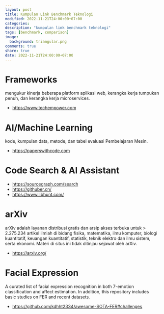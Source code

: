 ```yaml
---
layout: post
title: Kumpulan Link Benchmark Teknologi
modified: 2022-11-21T24:00:00+07:00
categories:
description: "kumpulan link benchmark teknologi"
tags: [benchmark, comparison]
image:
  background: triangular.png
comments: true
share: true
date: 2022-11-21T24:00:00+07:00
---
```


# Frameworks
mengukur kinerja beberapa platform aplikasi web, kerangka kerja tumpukan penuh, dan kerangka kerja microservices.

- https://www.techempower.com


# AI/Machine Learning
kode, kumpulan data, metode, dan tabel evaluasi Pembelajaran Mesin.

- https://paperswithcode.com

# Code Search & AI Assistant

- https://sourcegraph.com/search
- https://githuber.cn/
- https://www.libhunt.com/

# arXiv

arXiv adalah layanan distribusi gratis dan arsip akses terbuka untuk > 2.275.234 artikel ilmiah di bidang fisika, matematika, ilmu komputer, biologi kuantitatif, keuangan kuantitatif, statistik, teknik elektro dan ilmu sistem, serta ekonomi. Materi di situs ini tidak ditinjau sejawat oleh arXiv.

- https://arxiv.org/

# Facial Expression 

A curated list of facial expression recognition in both 7-emotion classification and affect estimation. In addition, this repository includes basic studies on FER and recent datasets.

- https://github.com/kdhht2334/awesome-SOTA-FER#challenges